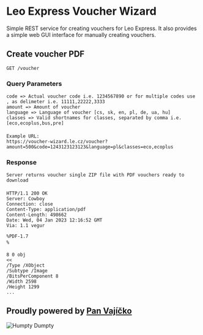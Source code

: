# Leo Express Voucher Wizard

Simple REST service for creating vouchers for Leo Express. It also provides a simple web GUI interface for manually creating vouchers.

## Create voucher PDF
`GET /voucher`

### Query Parameters
    code => Actual voucher code i.e. 1234567890 or for multiple codes use , as delimeter i.e. 11111,22222,3333
    amount => Amount of voucher
    language => Language of voucher [cs, sk, en, pl, de, ua, hu]
    classes => Valid shortnames for classes, separated by comma i.e. [eco,ecoplus,bus,pre] 
####
    Example URL:
    https://voucher-wizard.le.cz/voucher?amount=500&code=1243123123123&language=pl&classes=eco,ecoplus

### Response
    Server returns voucher single ZIP file with PDF vouchers ready to download
####
    HTTP/1.1 200 OK
    Server: Cowboy
    Connection: close
    Content-Type: application/pdf
    Content-Length: 498662
    Date: Wed, 04 Jan 2023 12:16:52 GMT
    Via: 1.1 vegur
    
    %PDF-1.7
    %
    
    8 0 obj
    <<
    /Type /XObject
    /Subtype /Image
    /BitsPerComponent 8
    /Width 2598
    /Height 1299
    ...

## Proudly powered by [Pan Vajíčko](https://en.wikipedia.org/wiki/Humpty_Dumpty)
![Humpty Dumpty](https://static.wikia.nocookie.net/shrek/images/5/56/Humpty_Dumpty.png)
